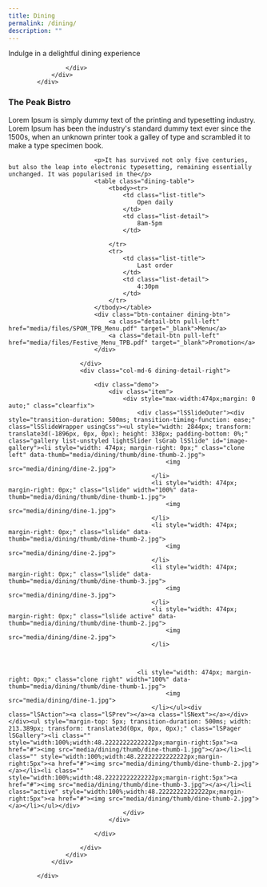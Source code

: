 ```yaml
---
title: Dining
permalink: /dining/
description: ""
---
```

<div class="container">
                <div class="row justify-content-center dining-highlights-main">
                    <div class="col-12 col-md-12 align-center text-center">                        
                        <p class="mbr-section-subtitle align-center mbr-fonts-style pb-2 display-5">
                            Indulge in a delightful dining experience
                        </p>


                    </div>
                </div>
            </div>
<div class="dining-mission-main">
                <div class="dining-container">
                    <div class="row">
                        <div class="col-md-6 dining-detail-left">
                            <h3 class="dining-title">The Peak Bistro</h3>
                            <p>Lorem Ipsum is simply dummy text of the printing and typesetting industry. Lorem Ipsum has been the industry's standard dummy text ever since the 1500s, when an unknown printer took a galley of type and scrambled it to make
                                a type specimen book. </p>

                            <p>It has survived not only five centuries, but also the leap into electronic typesetting, remaining essentially unchanged. It was popularised in the</p>
                            <table class="dining-table">
                                <tbody><tr>
                                    <td class="list-title">
                                        Open daily
                                    </td>
                                    <td class="list-detail">
                                        8am-5pm
                                    </td>

                                </tr>
                                <tr>
                                    <td class="list-title">
                                        Last order
                                    </td>
                                    <td class="list-detail">
                                        4:30pm
                                    </td>
                                </tr>
                            </tbody></table>
                            <div class="btn-container dining-btn">
                                <a class="detail-btn pull-left" href="media/files/SPOM_TPB_Menu.pdf" target="_blank">Menu</a>
                                <a class="detail-btn pull-left" href="media/files/Festive_Menu_TPB.pdf" target="_blank">Promotion</a>
                            </div>

                        </div>
                        <div class="col-md-6 dining-detail-right">

                            <div class="demo">
                                <div class="item">
                                    <div style="max-width:474px;margin: 0 auto;" class="clearfix">
                                        <div class="lSSlideOuter"><div style="transition-duration: 500ms; transition-timing-function: ease;" class="lSSlideWrapper usingCss"><ul style="width: 2844px; transform: translate3d(-1896px, 0px, 0px); height: 338px; padding-bottom: 0%;" class="gallery list-unstyled lightSlider lsGrab lSSlide" id="image-gallery"><li style="width: 474px; margin-right: 0px;" class="clone left" data-thumb="media/dining/thumb/dine-thumb-2.jpg">
                                                <img src="media/dining/dine-2.jpg">
                                            </li>
                                            <li style="width: 474px; margin-right: 0px;" class="lslide" width="100%" data-thumb="media/dining/thumb/dine-thumb-1.jpg">
                                                <img src="media/dining/dine-1.jpg">
                                            </li>
                                            <li style="width: 474px; margin-right: 0px;" class="lslide" data-thumb="media/dining/thumb/dine-thumb-2.jpg">
                                                <img src="media/dining/dine-2.jpg">
                                            </li>
                                            <li style="width: 474px; margin-right: 0px;" class="lslide" data-thumb="media/dining/thumb/dine-thumb-3.jpg">
                                                <img src="media/dining/dine-3.jpg">
                                            </li>
                                            <li style="width: 474px; margin-right: 0px;" class="lslide active" data-thumb="media/dining/thumb/dine-thumb-2.jpg">
                                                <img src="media/dining/dine-2.jpg">
                                            </li>



                                        <li style="width: 474px; margin-right: 0px;" class="clone right" width="100%" data-thumb="media/dining/thumb/dine-thumb-1.jpg">
                                                <img src="media/dining/dine-1.jpg">
                                            </li></ul><div class="lSAction"><a class="lSPrev"></a><a class="lSNext"></a></div></div><ul style="margin-top: 5px; transition-duration: 500ms; width: 213.389px; transform: translate3d(0px, 0px, 0px);" class="lSPager lSGallery"><li class="" style="width:100%;width:48.22222222222222px;margin-right:5px"><a href="#"><img src="media/dining/thumb/dine-thumb-1.jpg"></a></li><li class="" style="width:100%;width:48.22222222222222px;margin-right:5px"><a href="#"><img src="media/dining/thumb/dine-thumb-2.jpg"></a></li><li class="" style="width:100%;width:48.22222222222222px;margin-right:5px"><a href="#"><img src="media/dining/thumb/dine-thumb-3.jpg"></a></li><li class="active" style="width:100%;width:48.22222222222222px;margin-right:5px"><a href="#"><img src="media/dining/thumb/dine-thumb-2.jpg"></a></li></ul></div>
                                    </div>
                                </div>

                            </div>

                        </div>
                    </div>
                </div>

            </div>